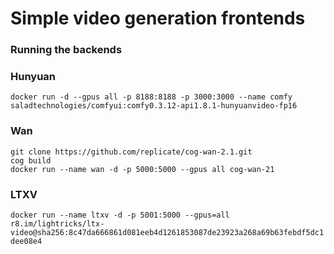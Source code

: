 # Simple video generation frontends

### Running the backends

### Hunyuan

`docker run -d --gpus all -p 8188:8188 -p 3000:3000 --name comfy saladtechnologies/comfyui:comfy0.3.12-api1.8.1-hunyuanvideo-fp16`

### Wan

`git clone https://github.com/replicate/cog-wan-2.1.git`  
`cog build`  
`docker run --name wan -d -p 5000:5000 --gpus all cog-wan-21`  

### LTXV

`docker run --name ltxv -d -p 5001:5000 --gpus=all r8.im/lightricks/ltx-video@sha256:8c47da666861d081eeb4d1261853087de23923a268a69b63febdf5dc1dee08e4`
